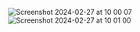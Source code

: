 ![Screenshot 2024-02-27 at 10 00 07](https://github.com/EnzoCasamasso/dotfiles/assets/58494776/2fc126a8-f8b7-4d65-b456-d62143f4edfb)
![Screenshot 2024-02-27 at 10 01 00](https://github.com/EnzoCasamasso/dotfiles/assets/58494776/1d66378a-275c-4f10-b257-68be44ab6f58)
